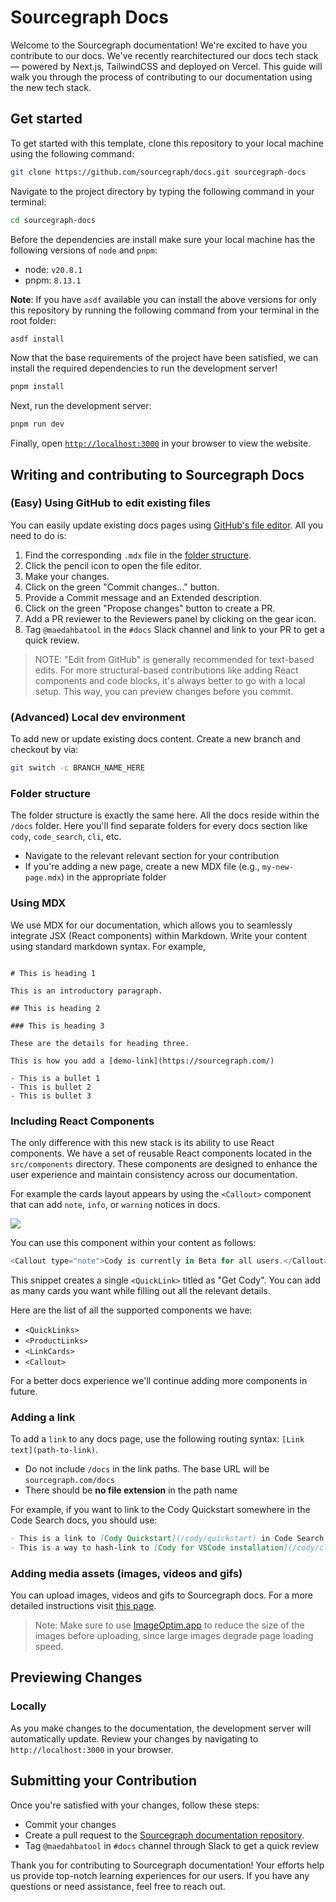 # Sourcegraph Docs

<!-- Working branch for August Release -->

Welcome to the Sourcegraph documentation! We're excited to have you contribute to our docs. We've recently rearchitectured our docs tech stack — powered by Next.js, TailwindCSS and deployed on Vercel. This guide will walk you through the process of contributing to our documentation using the new tech stack.

## Get started

To get started with this template, clone this repository to your local machine using the following command:

```sh
git clone https://github.com/sourcegraph/docs.git sourcegraph-docs
```

Navigate to the project directory by typing the following command in your terminal:

```sh
cd sourcegraph-docs
```

Before the dependencies are install make sure your local machine has the following versions of `node` and `pnpm`:

* node: `v20.8.1`
* pnpm: `8.13.1`

**Note**: If you have `asdf` available you can install the above versions for only this repository by running the following command from your terminal in the root folder:

```sh
asdf install
```

Now that the base requirements of the project have been satisfied, we can install the required dependencies to run the development server!

```sh
pnpm install
```

Next, run the development server:

```sh
pnpm run dev
```

Finally, open [`http://localhost:3000`](http://localhost:3000) in your browser to view the website.

## Writing and contributing to Sourcegraph Docs

### (Easy) Using GitHub to edit existing files
You can easily update existing docs pages using [GitHub's file editor](https://docs.github.com/en/repositories/working-with-files/managing-files/editing-files). All you need to do is:

1. Find the corresponding `.mdx` file in the [folder structure](#folder-structure).
2. Click the pencil icon to open the file editor.
3. Make your changes.
4. Click on the green "Commit changes..." button.
5. Provide a Commit message and an Extended description.
6. Click on the green "Propose changes" button to create a PR.
7. Add a PR reviewer to the Reviewers panel by clicking on the gear icon.
8. Tag `@maedahbatool` in the `#docs` Slack channel and link to your PR to get a quick review.
> NOTE: "Edit from GitHub" is generally recommended for text-based edits. For more structural-based contributions like adding React components and code blocks, it's always better to go with a local setup. This way, you can preview changes before you commit.

### (Advanced) Local dev environment
To add new or update existing docs content. Create a new branch and checkout by via:

```sh
git switch -c BRANCH_NAME_HERE
```

### Folder structure

The folder structure is exactly the same here. All the docs reside within the `/docs` folder. Here you'll find separate folders for every docs section like `cody`, `code_search`, `cli`, etc.

- Navigate to the relevant relevant section for your contribution
- If you're adding a new page, create a new MDX file (e.g., `my-new-page.mdx`) in the appropriate folder

### Using MDX

We use MDX for our documentation, which allows you to seamlessly integrate JSX (React components) within Markdown. Write your content using standard markdown syntax. For example,

```

# This is heading 1

This is an introductory paragraph.

## This is heading 2

### This is heading 3

These are the details for heading three.

This is how you add a [demo-link](https://sourcegraph.com/)

- This is a bullet 1
- This is bullet 2
- This is bullet 3
```

### Including React Components

The only difference with this new stack is its ability to use React components. We have a set of reusable React components located in the `src/components` directory. These components are designed to enhance the user experience and maintain consistency across our documentation.

For example the cards layout appears by using the `<Callout>` component that can add `note`, `info`, or `warning` notices in docs.

![](https://storage.googleapis.com/sourcegraph-assets/Docs/CleanShot%202023-12-12%20at%2012.00.29%402x.png)

You can use this component within your content as follows:

```js
<Callout type="note">Cody is currently in Beta for all users.</Callout>
```

This snippet creates a single `<QuickLink>` titled as "Get Cody". You can add as many cards you want while filling out all the relevant details.

Here are the list of all the supported components we have:

- `<QuickLinks>`
- `<ProductLinks>`
- `<LinkCards>`
- `<Callout>`

For a better docs experience we'll continue adding more components in future.

### Adding a link

To add a `link` to any docs page, use the following routing syntax: `[Link text](path-to-link)`.

- Do not include `/docs` in the link paths. The base URL will be `sourcegraph.com/docs`
- There should be **no file extension** in the path name

For example, if you want to link to the Cody Quickstart somewhere in the Code Search docs, you should use:

```markdown
- This is a link to [Cody Quickstart](/cody/quickstart) in Code Search docs
- This is a way to hash-link to [Cody for VSCode installation](/cody/clients/install-vscode#verifying-the-installation) in Code Search docs
```

### Adding media assets (images, videos and gifs)

You can upload images, videos and gifs to Sourcegraph docs. For a more detailed instructions visit [this page](https://www.notion.so/sourcegraph/How-to-host-blog-assets-using-GCP-file-storage-a2cae02bd0c74166a12eaff5062c41ad).

> Note: Make sure to use [ImageOptim.app](https://imageoptim.com/mac) to reduce the size of the images before uploading, since large images degrade page loading speed.

## Previewing Changes

### Locally

As you make changes to the documentation, the development server will automatically update. Review your changes by navigating to `http://localhost:3000` in your browser.

## Submitting your Contribution

Once you're satisfied with your changes, follow these steps:

- Commit your changes
- Create a pull request to the [Sourcegraph documentation repository](https://github.com/sourcegraph/docs).
- Tag `@maedahbatool` in `#docs` channel through Slack to get a quick review

Thank you for contributing to Sourcegraph documentation! Your efforts help us provide top-notch learning experiences for our users. If you have any questions or need assistance, feel free to reach out.
